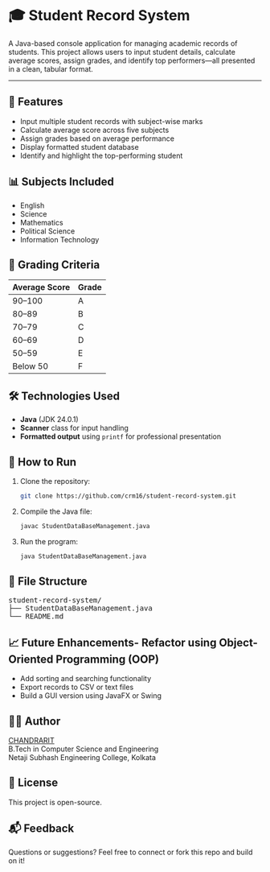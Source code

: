 # 🎓 Student Record System

A Java-based console application for managing academic records of students. This project allows users to input student details, calculate average scores, assign grades, and identify top performers—all presented in a clean, tabular format.

---

## 📌 Features

- Input multiple student records with subject-wise marks
- Calculate average score across five subjects
- Assign grades based on average performance
- Display formatted student database
- Identify and highlight the top-performing student

## 📊 Subjects Included

- English
- Science
- Mathematics
- Political Science
- Information Technology

## 🧮 Grading Criteria

| Average Score | Grade |
|---------------|-------|
| 90–100        | A     |
| 80–89         | B     |
| 70–79         | C     |
| 60–69         | D     |
| 50–59         | E     |
| Below 50      | F     |

## 🛠️ Technologies Used

- **Java** (JDK 24.0.1)
- **Scanner** class for input handling
- **Formatted output** using `printf` for professional presentation

## 🚀 How to Run

1. Clone the repository:
   ```bash
   git clone https://github.com/crm16/student-record-system.git

2. Compile the Java file:
   ```bash
   javac StudentDataBaseManagement.java
   
4. Run the program:
   ```bash
   java StudentDataBaseManagement.java

## 📂 File Structure
<pre>
student-record-system/  
├── StudentDataBaseManagement.java  
└── README.md  
</pre>  

## 📈 Future Enhancements- Refactor using Object-Oriented Programming (OOP)
- Add sorting and searching functionality
- Export records to CSV or text files
- Build a GUI version using JavaFX or Swing
  
## 🙋‍♂️ Author
[CHANDRARIT](https://github.com/crm16)  
B.Tech in Computer Science and Engineering  
Netaji Subhash Engineering College, Kolkata  

## 📄 License
This project is open-source.

## 📬 Feedback

Questions or suggestions? Feel free to connect or fork this repo and build on it!

